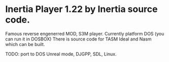 Inertia Player 1.22 by Inertia source code.
==============
Famous reverse engenerred MOD, S3M player.
Currently platform DOS (you can run it in DOSBOX)
There is source code for TASM Ideal and Nasm which can be built.

TODO: port to DOS Unreal mode, DJGPP, SDL, Linux.
